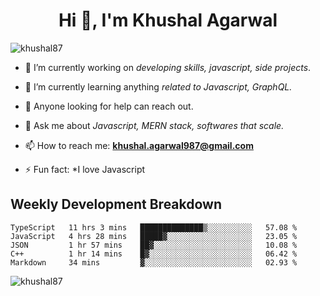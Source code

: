<h1 align="center">Hi 👋, I'm Khushal Agarwal</h1>


<p align="left"> <img src="https://komarev.com/ghpvc/?username=khushal87&label=Profile Views&color=green&style=plastic" alt="khushal87" /> </p>

- 🔭 I’m currently working on *developing skills, javascript, side projects*.

- 🌱 I’m currently learning anything *related to Javascript, GraphQL.*

- 🤔 Anyone looking for help can reach out.

- 💬 Ask me about *Javascript, MERN stack, softwares that scale.*

- 📫 How to reach me: **khushal.agarwal987@gmail.com**

- ⚡ Fun fact: *I love Javascript 




## Weekly Development Breakdown
<!--START_SECTION:waka-->
```text
TypeScript   11 hrs 3 mins   ██████████████▒░░░░░░░░░░   57.08 % 
JavaScript   4 hrs 28 mins   █████▓░░░░░░░░░░░░░░░░░░░   23.05 % 
JSON         1 hr 57 mins    ██▓░░░░░░░░░░░░░░░░░░░░░░   10.08 % 
C++          1 hr 14 mins    █▓░░░░░░░░░░░░░░░░░░░░░░░   06.42 % 
Markdown     34 mins         ▓░░░░░░░░░░░░░░░░░░░░░░░░   02.93 % 
```
<!--END_SECTION:waka-->
<p><img align="center" src="https://github-readme-stats.vercel.app/api?username=khushal87&count_private=true&show_icons=true" alt="khushal87"/></p>
